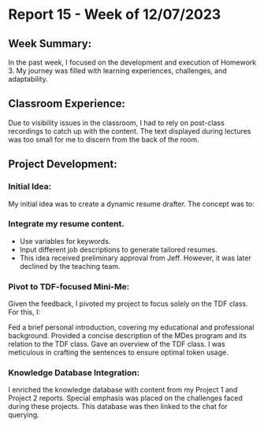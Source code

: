 # Report 15 - Week of 12/07/2023 #

## Week Summary:
In the past week, I focused on the development and execution of Homework 3. My journey was filled with learning experiences, challenges, and adaptability.

## Classroom Experience:
Due to visibility issues in the classroom, I had to rely on post-class recordings to catch up with the content. The text displayed during lectures was too small for me to discern from the back of the room.

## Project Development:
### Initial Idea:
My initial idea was to create a dynamic resume drafter. The concept was to:

### Integrate my resume content.
- Use variables for keywords.
- Input different job descriptions to generate tailored resumes.
- This idea received preliminary approval from Jeff. However, it was later declined by the teaching team.

### Pivot to TDF-focused Mini-Me:
Given the feedback, I pivoted my project to focus solely on the TDF class. For this, I:

Fed a brief personal introduction, covering my educational and professional background.
Provided a concise description of the MDes program and its relation to the TDF class.
Gave an overview of the TDF class.
I was meticulous in crafting the sentences to ensure optimal token usage.

### Knowledge Database Integration:
I enriched the knowledge database with content from my Project 1 and Project 2 reports. Special emphasis was placed on the challenges faced during these projects. This database was then linked to the chat for querying.
